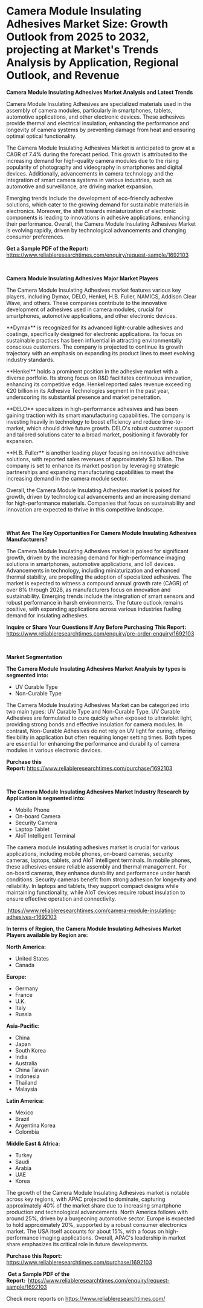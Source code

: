 <p><h1>Camera Module Insulating Adhesives Market Size: Growth Outlook from 2025 to 2032, projecting at Market's Trends Analysis by Application, Regional Outlook, and Revenue</h1></p><p><strong>Camera Module Insulating Adhesives Market Analysis and Latest Trends</strong></p>
<p><p>Camera Module Insulating Adhesives are specialized materials used in the assembly of camera modules, particularly in smartphones, tablets, automotive applications, and other electronic devices. These adhesives provide thermal and electrical insulation, enhancing the performance and longevity of camera systems by preventing damage from heat and ensuring optimal optical functionality.</p><p>The Camera Module Insulating Adhesives Market is anticipated to grow at a CAGR of 7.4% during the forecast period. This growth is attributed to the increasing demand for high-quality camera modules due to the rising popularity of photography and videography in smartphones and digital devices. Additionally, advancements in camera technology and the integration of smart camera systems in various industries, such as automotive and surveillance, are driving market expansion.</p><p>Emerging trends include the development of eco-friendly adhesive solutions, which cater to the growing demand for sustainable materials in electronics. Moreover, the shift towards miniaturization of electronic components is leading to innovations in adhesive applications, enhancing their performance. Overall, the Camera Module Insulating Adhesives Market is evolving rapidly, driven by technological advancements and changing consumer preferences.</p></p>
<p><strong>Get a Sample PDF of the Report:&nbsp;</strong> <a href="https://www.reliableresearchtimes.com/enquiry/request-sample/1692103?utm_campaign=3315&utm_medium=2&utm_source=Github&utm_content=ia&utm_term=27032025&utm_id=camera-module-insulating-adhesives">https://www.reliableresearchtimes.com/enquiry/request-sample/1692103</a></p>
<p>&nbsp;</p>
<p><strong>Camera Module Insulating Adhesives Major Market Players</strong></p>
<p><p>The Camera Module Insulating Adhesives market features various key players, including Dymax, DELO, Henkel, H.B. Fuller, NAMICS, Addison Clear Wave, and others. These companies contribute to the innovative development of adhesives used in camera modules, crucial for smartphones, automotive applications, and other electronic devices.</p><p>**Dymax** is recognized for its advanced light-curable adhesives and coatings, specifically designed for electronic applications. Its focus on sustainable practices has been influential in attracting environmentally conscious customers. The company is projected to continue its growth trajectory with an emphasis on expanding its product lines to meet evolving industry standards.</p><p>**Henkel** holds a prominent position in the adhesive market with a diverse portfolio. Its strong focus on R&D facilitates continuous innovation, enhancing its competitive edge. Henkel reported sales revenue exceeding €20 billion in its Adhesive Technologies segment in the past year, underscoring its substantial presence and market penetration.</p><p>**DELO** specializes in high-performance adhesives and has been gaining traction with its smart manufacturing capabilities. The company is investing heavily in technology to boost efficiency and reduce time-to-market, which should drive future growth. DELO's robust customer support and tailored solutions cater to a broad market, positioning it favorably for expansion.</p><p>**H.B. Fuller** is another leading player focusing on innovative adhesive solutions, with reported sales revenues of approximately $3 billion. The company is set to enhance its market position by leveraging strategic partnerships and expanding manufacturing capabilities to meet the increasing demand in the camera module sector.</p><p>Overall, the Camera Module Insulating Adhesives market is poised for growth, driven by technological advancements and an increasing demand for high-performance materials. Companies that focus on sustainability and innovation are expected to thrive in this competitive landscape.</p></p>
<p>&nbsp;</p>
<p><strong>What Are The Key Opportunities For Camera Module Insulating Adhesives Manufacturers?</strong></p>
<p><p>The Camera Module Insulating Adhesives market is poised for significant growth, driven by the increasing demand for high-performance imaging solutions in smartphones, automotive applications, and IoT devices. Advancements in technology, including miniaturization and enhanced thermal stability, are propelling the adoption of specialized adhesives. The market is expected to witness a compound annual growth rate (CAGR) of over 8% through 2028, as manufacturers focus on innovation and sustainability. Emerging trends include the integration of smart sensors and robust performance in harsh environments. The future outlook remains positive, with expanding applications across various industries fueling demand for insulating adhesives.</p></p>
<p><strong>Inquire or Share Your Questions If Any Before Purchasing This Report:</strong> <a href="https://www.reliableresearchtimes.com/enquiry/pre-order-enquiry/1692103?utm_campaign=3315&utm_medium=2&utm_source=Github&utm_content=ia&utm_term=27032025&utm_id=camera-module-insulating-adhesives">https://www.reliableresearchtimes.com/enquiry/pre-order-enquiry/1692103</a></p>
<p>&nbsp;</p>
<p><strong>Market Segmentation</strong></p>
<p><strong>The Camera Module Insulating Adhesives Market Analysis by types is segmented into:</strong></p>
<p><ul><li>UV Curable Type</li><li>Non-Curable Type</li></ul></p>
<p><p>The Camera Module Insulating Adhesives Market can be categorized into two main types: UV Curable Type and Non-Curable Type. UV Curable Adhesives are formulated to cure quickly when exposed to ultraviolet light, providing strong bonds and effective insulation for camera modules. In contrast, Non-Curable Adhesives do not rely on UV light for curing, offering flexibility in application but often requiring longer setting times. Both types are essential for enhancing the performance and durability of camera modules in various electronic devices.</p></p>
<p><strong>Purchase this Report:&nbsp;</strong><a href="https://www.reliableresearchtimes.com/purchase/1692103?utm_campaign=3315&utm_medium=2&utm_source=Github&utm_content=ia&utm_term=27032025&utm_id=camera-module-insulating-adhesives">https://www.reliableresearchtimes.com/purchase/1692103</a></p>
<p>&nbsp;</p>
<p><strong>The Camera Module Insulating Adhesives Market Industry Research by Application is segmented into:</strong></p>
<p><ul><li>Mobile Phone</li><li>On-board Camera</li><li>Security Camera</li><li>Laptop Tablet</li><li>AIoT Intelligent Terminal</li></ul></p>
<p><p>The camera module insulating adhesives market is crucial for various applications, including mobile phones, on-board cameras, security cameras, laptops, tablets, and AIoT intelligent terminals. In mobile phones, these adhesives ensure reliable assembly and thermal management. For on-board cameras, they enhance durability and performance under harsh conditions. Security cameras benefit from strong adhesion for longevity and reliability. In laptops and tablets, they support compact designs while maintaining functionality, while AIoT devices require robust insulation to ensure effective operation and connectivity.</p></p>
<p><a href="https://www.reliableresearchtimes.com/camera-module-insulating-adhesives-r1692103?utm_campaign=3315&utm_medium=2&utm_source=Github&utm_content=ia&utm_term=27032025&utm_id=camera-module-insulating-adhesives">&nbsp;https://www.reliableresearchtimes.com/camera-module-insulating-adhesives-r1692103</a></p>
<p><strong>In terms of Region, the Camera Module Insulating Adhesives Market Players available by Region are:</strong></p>
<p>
    <p> <strong> North America: </strong>
        <ul>
            <li>United States</li>
            <li>Canada</li>
        </ul>
        </p> 
    <p> <strong> Europe: </strong>
        <ul>
            <li>Germany</li>
            <li>France</li>
            <li>U.K.</li>
            <li>Italy</li>
            <li>Russia</li>
        </ul>
        </p> 
    <p> <strong> Asia-Pacific: </strong>
        <ul>
            <li>China</li>
            <li>Japan</li>
            <li>South Korea</li>
            <li>India</li>
            <li>Australia</li>
            <li>China Taiwan</li>
            <li>Indonesia</li>
            <li>Thailand</li>
            <li>Malaysia</li>
        </ul>
        </p> 
    <p> <strong> Latin America: </strong>
        <ul>
            <li>Mexico</li>
            <li>Brazil</li>
            <li>Argentina Korea</li>
            <li>Colombia</li>
        </ul>
        </p> 
    <p> <strong> Middle East & Africa: </strong>
        <ul>
            <li>Turkey</li>
            <li>Saudi</li>
            <li>Arabia</li>
            <li>UAE</li>
            <li>Korea</li>
        </ul>
    </p>
    </p>
<p><p>The growth of the Camera Module Insulating Adhesives market is notable across key regions, with APAC projected to dominate, capturing approximately 40% of the market share due to increasing smartphone production and technological advancements. North America follows with around 25%, driven by a burgeoning automotive sector. Europe is expected to hold approximately 20%, supported by a robust consumer electronics market. The USA itself accounts for about 15%, with a focus on high-performance imaging applications. Overall, APAC's leadership in market share emphasizes its critical role in future developments.</p></p>
<p><strong>Purchase this Report: </strong><a href="https://www.reliableresearchtimes.com/purchase/1692103?utm_campaign=3315&utm_medium=2&utm_source=Github&utm_content=ia&utm_term=27032025&utm_id=camera-module-insulating-adhesives">https://www.reliableresearchtimes.com/purchase/1692103</a></p>
<p>&nbsp;<strong>Get a Sample PDF of the Report:&nbsp;&nbsp;</strong><a href="https://www.reliableresearchtimes.com/enquiry/request-sample/1692103?utm_campaign=3315&utm_medium=2&utm_source=Github&utm_content=ia&utm_term=27032025&utm_id=camera-module-insulating-adhesives">https://www.reliableresearchtimes.com/enquiry/request-sample/1692103</a></p>
<p><strong></strong></p>
<p>Check more reports on <a href="https://www.reliableresearchtimes.com/?utm_campaign=3315&utm_medium=2&utm_source=Github&utm_content=ia&utm_term=27032025&utm_id=camera-module-insulating-adhesives">https://www.reliableresearchtimes.com/</a></p>